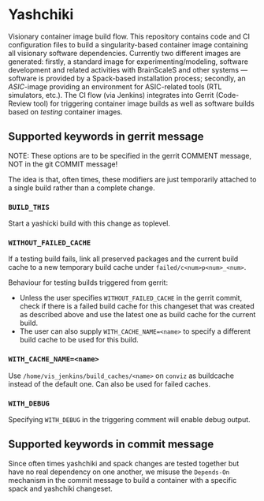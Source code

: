 # Yashchiki

Visionary container image build flow.
This repository contains code and CI configuration files to build a singularity-based container image containing all visionary software dependencies.
Currently two different images are generated:
firstly, a standard image for experimenting/modeling, software development and related activities with BrainScaleS and other systems — software is provided by a Spack-based installation process;
secondly, an *ASIC*-image providing an environment for ASIC-related tools (RTL simulators, etc.).
The CI flow (via Jenkins) integrates into Gerrit (Code-Review tool) for triggering container image builds as well as software builds based on *testing* container images.

## Supported keywords in gerrit message

NOTE: These options are to be specified in the gerrit COMMENT message, NOT in
the git COMMIT message!

The idea is that, often times, these modifiers are just temporarily attached to
a single build rather than a complete change.

### `BUILD_THIS`

Start a yashicki build with this change as toplevel.


### `WITHOUT_FAILED_CACHE`

If a testing build fails, link all preserved packages and the current build
cache to a new temporary build cache under `failed/c<num>p<num>_<num>`.

Behaviour for testing builds triggered from gerrit:
* Unless the user specifies `WITHOUT_FAILED_CACHE` in the gerrit commit,
  check if there is a failed build cache for this changeset that was
  created as described above and use the latest one as build cache for
  the current build.
* The user can also supply `WITH_CACHE_NAME=<name>` to specify a
  different build cache to be used for this build.


### `WITH_CACHE_NAME=<name>`

Use `/home/vis_jenkins/build_caches/<name>` on `conviz` as buildcache instead
of the default one. Can also be used for failed caches.


### `WITH_DEBUG`

Specifying `WITH_DEBUG` in the triggering comment will enable debug output.


## Supported keywords in commit message

Since often times yashchiki and spack changes are tested together but
have no real dependency on one another, we misuse the `Depends-On`
mechanism in the commit message to build a container with a specific
spack and yashchiki changeset.
